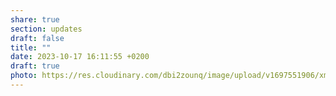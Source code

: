 ```yaml
---
share: true
section: updates
draft: false
title: ""
date: 2023-10-17 16:11:55 +0200
draft: true
photo: https://res.cloudinary.com/dbi2zounq/image/upload/v1697551906/xmwsmnk0jglcdzgdvnh0.jpg
---
```





